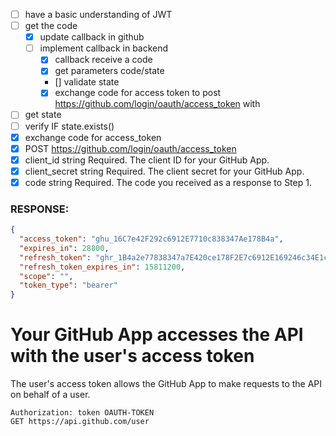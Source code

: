 - [ ] have a basic understanding of JWT
- [ ] get the code
  - [x] update callback in github
  - [ ] implement callback in backend
    - [x] callback receive a code
    - [x] get parameters code/state
    - [] validate state
    - [x] exchange code for access token to post https://github.com/login/oauth/access_token with
- [ ] get state
- [ ] verify IF state.exists()
- [x] exchange code for access_token
- [x] POST https://github.com/login/oauth/access_token
- [x] client_id string Required. The client ID for your GitHub App.
- [x] client_secret string Required. The client secret for your GitHub App.
- [x] code string Required. The code you received as a response to Step 1.

### RESPONSE:

```JSON
{
  "access_token": "ghu_16C7e42F292c6912E7710c838347Ae178B4a",
  "expires_in": 28800,
  "refresh_token": "ghr_1B4a2e77838347a7E420ce178F2E7c6912E169246c34E1ccbF66C46812d16D5B1A9Dc86A1498",
  "refresh_token_expires_in": 15811200,
  "scope": "",
  "token_type": "bearer"
}
```

# Your GitHub App accesses the API with the user's access token

The user's access token allows the GitHub App to make requests to the API on behalf of a user.

```shell
Authorization: token OAUTH-TOKEN
GET https://api.github.com/user
```

